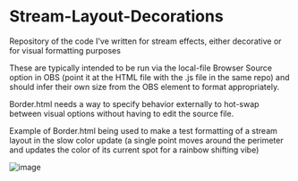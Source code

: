 # Stream-Layout-Decorations
 Repository of the code I've written for stream effects, either decorative or for visual formatting purposes

 These are typically intended to be run via the local-file Browser Source option in OBS (point it at the HTML file with the .js file in the same repo) and should infer their own size from the OBS element to format appropriately.

 Border.html needs a way to specify behavior externally to hot-swap between visual options without having to edit the source file.

 Example of Border.html being used to make a test formatting of a stream layout in the slow color update (a single point moves around the perimeter and updates the color of its current spot for a rainbow shifting vibe)

 ![image](https://github.com/user-attachments/assets/eb969fde-082e-44d9-bb9c-7c241e0d5a22)
